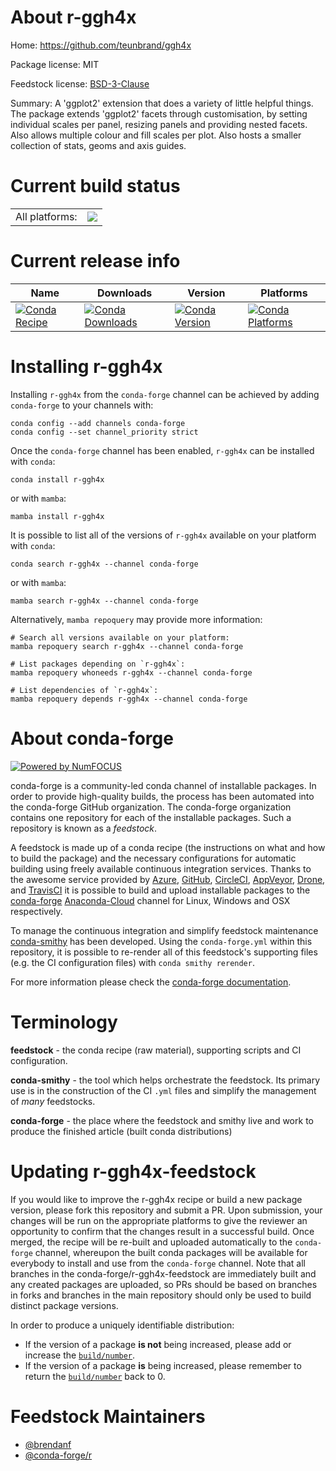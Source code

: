 About r-ggh4x
=============

Home: https://github.com/teunbrand/ggh4x

Package license: MIT

Feedstock license: [BSD-3-Clause](https://github.com/conda-forge/r-ggh4x-feedstock/blob/main/LICENSE.txt)

Summary: A 'ggplot2' extension that does a variety of little helpful things.  The package extends 'ggplot2' facets through customisation, by setting individual scales per panel, resizing panels and providing nested facets.  Also allows multiple colour and fill scales per plot. Also hosts a smaller collection of stats, geoms and axis guides.

Current build status
====================


<table><tr><td>All platforms:</td>
    <td>
      <a href="https://dev.azure.com/conda-forge/feedstock-builds/_build/latest?definitionId=12824&branchName=main">
        <img src="https://dev.azure.com/conda-forge/feedstock-builds/_apis/build/status/r-ggh4x-feedstock?branchName=main">
      </a>
    </td>
  </tr>
</table>

Current release info
====================

| Name | Downloads | Version | Platforms |
| --- | --- | --- | --- |
| [![Conda Recipe](https://img.shields.io/badge/recipe-r--ggh4x-green.svg)](https://anaconda.org/conda-forge/r-ggh4x) | [![Conda Downloads](https://img.shields.io/conda/dn/conda-forge/r-ggh4x.svg)](https://anaconda.org/conda-forge/r-ggh4x) | [![Conda Version](https://img.shields.io/conda/vn/conda-forge/r-ggh4x.svg)](https://anaconda.org/conda-forge/r-ggh4x) | [![Conda Platforms](https://img.shields.io/conda/pn/conda-forge/r-ggh4x.svg)](https://anaconda.org/conda-forge/r-ggh4x) |

Installing r-ggh4x
==================

Installing `r-ggh4x` from the `conda-forge` channel can be achieved by adding `conda-forge` to your channels with:

```
conda config --add channels conda-forge
conda config --set channel_priority strict
```

Once the `conda-forge` channel has been enabled, `r-ggh4x` can be installed with `conda`:

```
conda install r-ggh4x
```

or with `mamba`:

```
mamba install r-ggh4x
```

It is possible to list all of the versions of `r-ggh4x` available on your platform with `conda`:

```
conda search r-ggh4x --channel conda-forge
```

or with `mamba`:

```
mamba search r-ggh4x --channel conda-forge
```

Alternatively, `mamba repoquery` may provide more information:

```
# Search all versions available on your platform:
mamba repoquery search r-ggh4x --channel conda-forge

# List packages depending on `r-ggh4x`:
mamba repoquery whoneeds r-ggh4x --channel conda-forge

# List dependencies of `r-ggh4x`:
mamba repoquery depends r-ggh4x --channel conda-forge
```


About conda-forge
=================

[![Powered by
NumFOCUS](https://img.shields.io/badge/powered%20by-NumFOCUS-orange.svg?style=flat&colorA=E1523D&colorB=007D8A)](https://numfocus.org)

conda-forge is a community-led conda channel of installable packages.
In order to provide high-quality builds, the process has been automated into the
conda-forge GitHub organization. The conda-forge organization contains one repository
for each of the installable packages. Such a repository is known as a *feedstock*.

A feedstock is made up of a conda recipe (the instructions on what and how to build
the package) and the necessary configurations for automatic building using freely
available continuous integration services. Thanks to the awesome service provided by
[Azure](https://azure.microsoft.com/en-us/services/devops/), [GitHub](https://github.com/),
[CircleCI](https://circleci.com/), [AppVeyor](https://www.appveyor.com/),
[Drone](https://cloud.drone.io/welcome), and [TravisCI](https://travis-ci.com/)
it is possible to build and upload installable packages to the
[conda-forge](https://anaconda.org/conda-forge) [Anaconda-Cloud](https://anaconda.org/)
channel for Linux, Windows and OSX respectively.

To manage the continuous integration and simplify feedstock maintenance
[conda-smithy](https://github.com/conda-forge/conda-smithy) has been developed.
Using the ``conda-forge.yml`` within this repository, it is possible to re-render all of
this feedstock's supporting files (e.g. the CI configuration files) with ``conda smithy rerender``.

For more information please check the [conda-forge documentation](https://conda-forge.org/docs/).

Terminology
===========

**feedstock** - the conda recipe (raw material), supporting scripts and CI configuration.

**conda-smithy** - the tool which helps orchestrate the feedstock.
                   Its primary use is in the construction of the CI ``.yml`` files
                   and simplify the management of *many* feedstocks.

**conda-forge** - the place where the feedstock and smithy live and work to
                  produce the finished article (built conda distributions)


Updating r-ggh4x-feedstock
==========================

If you would like to improve the r-ggh4x recipe or build a new
package version, please fork this repository and submit a PR. Upon submission,
your changes will be run on the appropriate platforms to give the reviewer an
opportunity to confirm that the changes result in a successful build. Once
merged, the recipe will be re-built and uploaded automatically to the
`conda-forge` channel, whereupon the built conda packages will be available for
everybody to install and use from the `conda-forge` channel.
Note that all branches in the conda-forge/r-ggh4x-feedstock are
immediately built and any created packages are uploaded, so PRs should be based
on branches in forks and branches in the main repository should only be used to
build distinct package versions.

In order to produce a uniquely identifiable distribution:
 * If the version of a package **is not** being increased, please add or increase
   the [``build/number``](https://docs.conda.io/projects/conda-build/en/latest/resources/define-metadata.html#build-number-and-string).
 * If the version of a package **is** being increased, please remember to return
   the [``build/number``](https://docs.conda.io/projects/conda-build/en/latest/resources/define-metadata.html#build-number-and-string)
   back to 0.

Feedstock Maintainers
=====================

* [@brendanf](https://github.com/brendanf/)
* [@conda-forge/r](https://github.com/conda-forge/r/)

